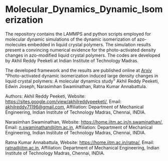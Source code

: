 # Molecular_Dynamics_Dynamic_Isomerization
The repository contains the LAMMPS and python scripts employed for molecular dynamic simulations of the dynamic isomerization of azo-molecules embedded in liquid crystal polymers. The simulation results present a convincing numerical evidence for the photo-activated density changes in azo-modified liquid crystal polymers. The codes are developed by Akhil Reddy Peeketi at Indian Institute of Technology Madras. 

The developed framework and the results are published online at [Arxiv](https://doi.org/10.48550/arXiv.2305.14990) "Photo-activated dynamic isomerization induced large density changes in liquid crystal polymers: A molecular dynamics study" Akhil Reddy Peeketi, Edwin Joseph, Narasimhan Swaminathan, Ratna Kumar Annabattula.


Authors: Akhil Reddy Peeketi, Website: https://sites.google.com/view/akhilreddypeeketi/, Email: akhilreddy71196@gmail.com, Affiliation: Department of Mechanical Engineering, Indian Institute of Technology Madras, Chennai, INDIA.

Narasimhan Swaminathan, Website: https://home.iitm.ac.in/n.swaminathan/, Email: n.swaminathan@iitm.ac.in, Affiliation: Department of Mechanical Engineering, Indian Institute of Technology Madras, Chennai, INDIA.

Ratna Kumar Annabattula, Website: https://home.iitm.ac.in/ratna/, Email: ratna@iitm.ac.in, Affiliation: Department of Mechanical Engineering, Indian Institute of Technology Madras, Chennai, INDIA.
